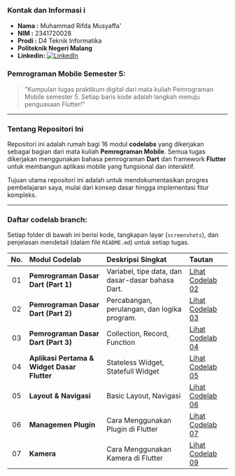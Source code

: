 ﻿### Kontak dan Informasi ℹ️

- **Nama    :** Muhammad Rifda Musyaffa'
- **NIM     :** 2341720028
- **Prodi   :** D4 Teknik Informatika
- **Politeknik Negeri Malang**
- **Linkedin:** [![LinkedIn](https://img.shields.io/badge/LinkedIn-Profile-blue)](https://www.linkedin.com/in/muhammad-rifda-musyaffa-21ab712a2)

### Pemrograman Mobile Semester 5:

> "Kumpulan tugas praktikum digital dari mata kuliah Pemrograman Mobile semester 5. Setiap baris kode adalah langkah menuju penguasaan Flutter!"

---

### Tentang Repositori Ini 

Repositori ini adalah rumah bagi 16 modul **codelabs** yang dikerjakan sebagai bagian dari mata kuliah **Pemrograman Mobile**. Semua tugas dikerjakan menggunakan bahasa pemrograman **Dart** dan framework **Flutter** untuk membangun aplikasi mobile yang fungsional dan interaktif.

Tujuan utama repositori ini adalah untuk mendokumentasikan progres pembelajaran saya, mulai dari konsep dasar hingga implementasi fitur kompleks.

---

### Daftar codelab branch:

Setiap folder di bawah ini berisi kode, tangkapan layar (`screenshots`), dan penjelasan mendetail (dalam file `README.md`) untuk setiap tugas.

| No. | Modul Codelab                       | Deskripsi Singkat                                                               | Tautan                                                                                               |
| :-: | :---------------------------------- | :------------------------------------------------------------------------------ | :--------------------------------------------------------------------------------------------------- |
| 01  | **Pemrograman Dasar Dart (Part 1)** | Variabel, tipe data, dan dasar-dasar bahasa Dart.                               | [Lihat Codelab 02](https://github.com/MRifdaM/Mobile-Programming_Muhammad-Rifda-Musyaffa/tree/codelab02_dart) |
| 02  | **Pemrograman Dasar Dart (Part 2)** | Percabangan, perulangan, dan logika program.                                    | [Lihat Codelab 03](https://github.com/MRifdaM/Mobile-Programming_Muhammad-Rifda-Musyaffa/tree/codelab03_dart) |
| 03  | **Pemrograman Dasar Dart (Part 3)** | Collection, Record, Function                                                    | [Lihat Codelab 04](https://github.com/MRifdaM/Mobile-Programming_Muhammad-Rifda-Musyaffa/tree/codelab04_dart) |
| 04  | **Aplikasi Pertama & Widget Dasar Flutter** | Stateless Widget, Statefull Widget                                      | [Lihat Codelab 05](https://github.com/MRifdaM/Mobile-Programming_Muhammad-Rifda-Musyaffa/tree/codelab05_dart) |
| 05  | **Layout & Navigasi**               | Basic Layout, Navigasi                                                          | [Lihat Codelab 06](https://github.com/MRifdaM/Mobile-Programming_Muhammad-Rifda-Musyaffa/tree/codelab06_dart) |
| 06  | **Managemen Plugin**                | Cara Menggunakan Plugin di Flutter                                              | [Lihat Codelab 07](https://github.com/MRifdaM/Mobile-Programming_Muhammad-Rifda-Musyaffa/tree/codelab07_dart) |
| 07  | **Kamera**                          | Cara Menggunakan Kamera di Flutter                                              | [Lihat Codelab 09](https://github.com/MRifdaM/Mobile-Programming_Muhammad-Rifda-Musyaffa/tree/codelab09_dart) |


